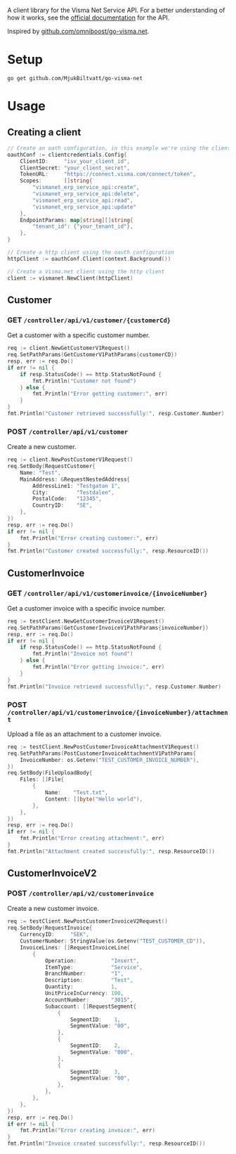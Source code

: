 A client library for the Visma Net Service API. For a better understanding of how it works, see the [official documentation](https://integration.visma.net/API-index/) for the API.

Inspired by [github.com/omniboost/go-visma.net](https://github.com/omniboost/go-visma.net).

# Setup
```
go get github.com/MjukBiltvatt/go-visma-net
```

# Usage

## Creating a client

```go
// Create an oath configuration, in this example we're using the client credentials flow
oauthConf := clientcredentials.Config{
	ClientID:     "isv_your_client_id",
	ClientSecret: "your_client_secret",
	TokenURL:     "https://connect.visma.com/connect/token",
	Scopes:       []string{
		"vismanet_erp_service_api:create",
		"vismanet_erp_service_api:delete",
		"vismanet_erp_service_api:read",
		"vismanet_erp_service_api:update"
	},
	EndpointParams: map[string][]string{
		"tenant_id": {"your_tenant_id"},
	},
}

// Create a http client using the oauth configuration
httpClient := oauthConf.Client(context.Background())

// Create a Visma.net client using the http client
client := vismanet.NewClient(httpClient)
```

## Customer

### GET `/controller/api/v1/customer/{customerCd}`

Get a customer with a specific customer number.

```go
req := client.NewGetCustomerV1Request()
req.SetPathParams(GetCustomerV1PathParams{customerCD})
resp, err := req.Do()
if err != nil {
	if resp.StatusCode() == http.StatusNotFound {
		fmt.Println("Customer not found")
	} else {
		fmt.Println("Error getting customer:", err)
	}
}
fmt.Println("Customer retrieved successfully:", resp.Customer.Number)
```

### POST `/controller/api/v1/customer`

Create a new customer.

```go
req := client.NewPostCustomerV1Request()
req.SetBody(RequestCustomer{
	Name: "Test",
	MainAddress: &RequestNestedAddress{
		AddressLine1: "Testgatan 1",
		City:         "Testdalen",
		PostalCode:   "12345",
		CountryID:    "SE",
	},
})
resp, err := req.Do()
if err != nil {
	fmt.Println("Error creating customer:", err)
}
fmt.Println("Customer created successfully:", resp.ResourceID())
```

## CustomerInvoice

### GET `/controller/api/v1/customerinvoice/{invoiceNumber}`

Get a customer invoice with a specific invoice number.

```go
req := testClient.NewGetCustomerInvoiceV1Request()
req.SetPathParams(GetCustomerInvoiceV1PathParams{invoiceNumber})
resp, err := req.Do()
if err != nil {
	if resp.StatusCode() == http.StatusNotFound {
		fmt.Println("Invoice not found")
	} else {
		fmt.Println("Error getting invoice:", err)
	}
}
fmt.Println("Invoice retrieved successfully:", resp.Customer.Number)
```

### POST `/controller/api/v1/customerinvoice/{invoiceNumber}/attachment`

Upload a file as an attachment to a customer invoice.

```go
req := testClient.NewPostCustomerInvoiceAttachmentV1Request()
req.SetPathParams(PostCustomerInvoiceAttachmentV1PathParams{
	InvoiceNumber: os.Getenv("TEST_CUSTOMER_INVOICE_NUMBER"),
})
req.SetBody(FileUploadBody{
	Files: []File{
		{
			Name:    "Test.txt",
			Content: []byte("Hello world"),
		},
	},
})
resp, err := req.Do()
if err != nil {
	fmt.Println("Error creating attachment:", err)
}
fmt.Println("Attachment created successfully:", resp.ResourceID())
```

## CustomerInvoiceV2

### POST `/controller/api/v2/customerinvoice`

Create a new customer invoice.

```go
req := testClient.NewPostCustomerInvoiceV2Request()
req.SetBody(RequestInvoice{
	CurrencyID:     "SEK",
	CustomerNumber: StringValue(os.Getenv("TEST_CUSTOMER_CD")),
	InvoiceLines: []RequestInvoiceLine{
		{
			Operation:           "Insert",
			ItemType:            "Service",
			BranchNumber:        "1",
			Description:         "Test",
			Quantity:            1,
			UnitPriceInCurrency: 100,
			AccountNumber:       "3015",
			Subaccount: []RequestSegment{
				{
					SegmentID:    1,
					SegmentValue: "00",
				},
				{
					SegmentID:    2,
					SegmentValue: "000",
				},
				{
					SegmentID:    3,
					SegmentValue: "00",
				},
			},
		},
	},
})
resp, err := req.Do()
if err != nil {
	fmt.Println("Error creating invoice:", err)
}
fmt.Println("Invoice created successfully:", resp.ResourceID())
```
